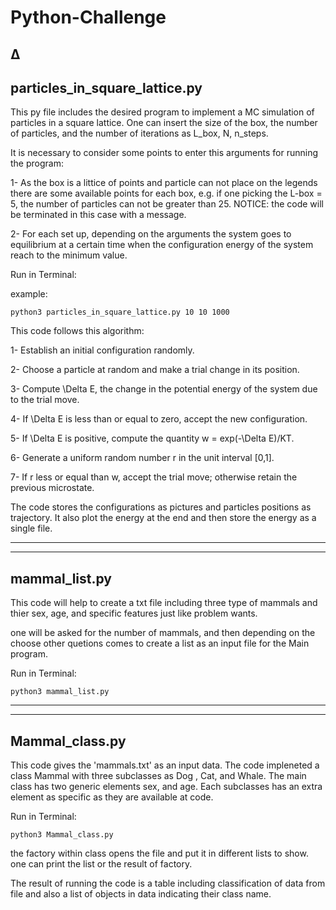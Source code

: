 # Python-Challenge

Δ  
------------------------------
particles_in_square_lattice.py
------------------------------
This py file includes the desired program to implement a MC simulation
of particles in a square lattice. One can insert the size of the box,
the number of particles, and the number of iterations as L_box, N, n_steps.


  It is necessary to consider some points to enter this arguments for running 
the program: 

  1- As the box is a littice of points and particle can not place 
on the legends there are some available points for each box, e.g. if one picking 
the L-box = 5, the number of particles can not be greater than 25. 
NOTICE: the code will be terminated in this case with a message.

  2- For each set up, depending on the arguments the system goes to equilibrium 
at a certain time when the configuration energy of the system reach to the minimum
value.


  Run in Terminal:

  example: 

  `python3 particles_in_square_lattice.py 10 10 1000`


  This code follows this algorithm:

  1- Establish an initial configuration randomly.

  2- Choose a particle at random and make a trial change in its position.

  3- Compute \Delta E, the change in the potential energy of the system due to the trial move.

  4- If \Delta E is less than or equal to zero, accept the new configuration.

  5- If \Delta E is positive, compute the quantity w = exp(-\Delta E)/KT.

  6- Generate a uniform random number r in the unit interval [0,1].

  7- If r less or equal than w, accept the trial move; otherwise retain the previous microstate.

  The code stores the configurations as pictures and particles positions as trajectory.
  It also plot the energy at the end and then store the energy as a single file.

  ----------------------------------------------------------------------------------------

------------------------------
mammal_list.py
------------------------------

  This code will help to create a txt file including three type of mammals and thier
  sex, age, and specific features just like problem wants.

  one will be asked for the number of mammals, and then depending on the choose 
  other quetions comes to create a list as an input file for the Main program.

  Run in Terminal:

  `python3 mammal_list.py`

  ----------------------------------------------------------------------------------------
------------------------------
Mammal_class.py
------------------------------

  This code gives the 'mammals.txt' as an input data. The code impleneted a class 
  Mammal with three subclasses as Dog , Cat, and Whale. The main class has two 
  generic elements sex, and age. Each subclasses has an extra element as specific
  as they are available at code.

  Run in Terminal:

  `python3 Mammal_class.py`

  the factory within class opens the file and put it in different lists to show. 
  one can print the list or the result of factory.

  The result of running the code is a table including classification of data 
  from file and also a list of objects in data indicating their class name.
